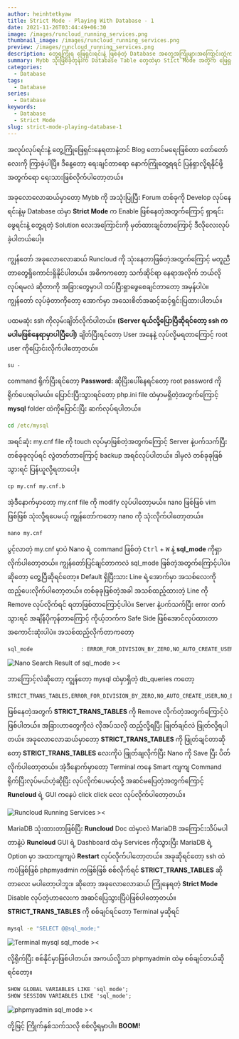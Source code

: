 ```yaml
---
author: heinhtetkyaw
title: Strict Mode - Playing With Database - 1
date: 2021-11-26T03:44:49+06:30
image: /images/runcloud_running_services.png
thumbnail_image: /images/runcloud_running_services.png
preview: /images/runcloud_running_services.png
description: တွေ့ရကြုံရ ဖြေရှင်းရင်းနဲ့ ဖြစ်ခဲ့တဲ့ Database အတွေ့အကြုံများအကြောင်းထဲကမှ Strict Mode ဖြစ်တဲ့ Database အကြောင်း
summary: Mybb သုံးဖြစ်ခဲ့တုန်းက Database Table တွေထဲမှာ Stict Mode အတွက် ဖြေရှင်းခဲ့တုန်းက ရှာရင်းဖွေရင်း အဆင်ပြေသွားခဲ့တာလေးပေါ့။ Table တော်တော်များများက Strict Mode လိုအပ်ခဲ့တဲ့အတွက် Default Database setting တွေ နည်းနည်းလေး patch လုပ်ပြီးမှ သုံးလို့ရတာဖြစ်လို့ ဆက်ရှာဖွေခဲမိတာလေးပေါ့။ အခြားလူတွေအတွက် အသုံးမဝင်တောင် ကိုယ့်အတွက် ခဏခဏ ပြန်ပြန်မရှာနေရအောင် Note လေးအဖြစ်သိမ်းမှတ်ရင်းနဲ့
categories:
  - Database
tags:
  - Database
series:
  - Database
keywords:
  - Database
  - Strict Mode
slug: strict-mode-playing-database-1
---
```


အလုပ်လုပ်ရင်းနဲ့ တွေ့ကြုံဖြေရှင်းနေရတာနဲ့တင် Blog တောင်မရေးဖြစ်တာ တော်တော်လေးကို ကြာခဲ့ပါပြီ။ ဒီနေ့တော့ ရေးချင်တာရော နောက်ကြုံတွေ့ရရင် ပြန်ရှာလို့ရနိုင်ဖို့အတွက်ရော ရေးသားဖြစ်လိုက်ပါတော့တယ်။

အခုလောလောဆယ်မှာတော့ Mybb ကို အသုံးပြုပြီး Forum တစ်ခုကို Develop လုပ်နေရင်းနဲ့မှ Database ထဲမှာ **Strict Mode** က Enable ဖြစ်နေတဲ့အတွက်ကြောင့် ရှာရင်း ဖွေရင်းနဲ့ တွေ့ရတဲ့ Solution လေးအကြောင်းကို မှတ်ထားချင်တာကြောင့် ဒီလိုလေးလုပ်ခဲ့ပါတယ်ပေါ့။

ကျွန်တော် အခုလောလောဆယ် Runcloud ကို သုံးနေတာဖြစ်တဲ့အတွက်ကြောင့် မတူညီတာတွေရှိကောင်းရှိနိုင်ပါတယ်။ အဓိကကတော့ သက်ဆိုင်ရာ နေရာအလိုက် ဘယ်လိုလုပ်ရမလဲ ဆိုတာကို အခြားတွေမှာပါ ထပ်ပြီးရှာဖွေစေချင်တာတော့ အမှန်ပါပဲ။ ကျွန်တော် လုပ်ခဲ့တာကိုတော့ အောက်မှာ အသေးစိတ်အဆင့်ဆင့်ရှင်းပြထားပါတယ်။

ပထမဆုံး ssh ကိုလှမ်းချိတ်လိုက်ပါတယ်။ **(Server ရယ်လို့ပြောပြီဆိုရင်တော့ ssh က မပါမဖြစ်နေရာမှာပါပြီပေါ့)** ချိတ်ပြီးရင်တော့ User အနေနဲ့ လုပ်လို့မရတာကြောင့် root user ကိုပြောင်းလိုက်ပါတော့တယ်။

```cmd
su -
```

command ရိုက်ပြီးရင်တော့ **Password:** ဆိုပြီးပေါ်နေရင်တော့ root password ကိုရိုက်ပေးရပါမယ်။ ပြောင်းပြီးသွားရင်တော့ php.ini file ထဲမှာမရှိတဲ့အတွက်ကြောင့် **mysql** folder ထဲကိုပြောင်းပြီး ဆက်လုပ်ရပါတယ်။

```cmd
cd /etc/mysql
```

အရင်ဆုံး my.cnf file ကို touch လုပ်မှာဖြစ်တဲ့အတွက်ကြောင့် Server နဲ့ပက်သက်ပြီး တစ်ခုခုလုပ်ရင် လွဲတတ်တာကြောင့် backup အရင်လုပ်ပါတယ်။ ဒါမှလဲ တစ်ခုခုဖြစ်သွားရင် ပြန်ယူလို့ရတာပေါ့။

```cmd
cp my.cnf my.cnf.b
```

အဲ့ဒီနောက်မှာတော့ my.cnf file ကို modify လုပ်ပါတော့မယ်။ nano ဖြစ်ဖြစ် vim ဖြစ်ဖြစ် သုံးလို့ရပေမယ့် ကျွန်တော်ကတော့ nano ကို သုံးလိုက်ပါတော့တယ်။

```cmd
nano my.cnf
```

ပွင့်လာတဲ့ my.cnf မှာပဲ Nano ရဲ့ command ဖြစ်တဲ့ <kbd>Ctrl</kbd> + <kbd>W</kbd> နဲ့ **sql_mode** ကိုရှာလိုက်ပါတော့တယ်။ ကျွန်တော်ပြင်ချင်တာကလဲ sql_mode ဖြစ်တဲ့အတွက်ကြောင့်ပါပဲ။ ဆိုတော့ တွေ့ပြီဆိုရင်တော့။ Default ရှိပြီးသား Line ရဲ့အောက်မှာ အသစ်လေးကို ထည့်ပေးလိုက်ပါတော့တယ်။ တစ်ခုခုဖြစ်တဲ့အခါ အသစ်ထည့်ထားတဲ့ Line ကို Remove လုပ်လိုက်ရင် ရတာဖြစ်တာကြောင့်ပါပဲ။ Server နဲ့ပက်သက်ပြီး error တက်သွားရင် အချိန်ပိုကုန်တာကြောင့် ကိုယ့်ဘက်က Safe Side ဖြစ်အောင်လုပ်ထားတာအကောင်းဆုံးပါပဲ။ အသစ်ထည့်လိုက်တာကတော့

```cmd
sql_mode               : ERROR_FOR_DIVISION_BY_ZERO,NO_AUTO_CREATE_USER,NO_ENGINE_SUBSTITUTION
```

![Nano Search Result of sql_mode ><](/images/nano_sql_mode_search_result.png)

ဘာကြောင့်လဲဆိုတော့ ကျွန်တော့ mysql ထဲမှာရှိတဲ့ db_queries ကတော့

```
STRICT_TRANS_TABLES,ERROR_FOR_DIVISION_BY_ZERO,NO_AUTO_CREATE_USER,NO_ENGINE_SUBSTITUTION
```

ဖြစ်နေတဲ့အတွက် **STRICT_TRANS_TABLES** ကို Remove လိုက်တဲ့အတွက်ကြောင့်ပဲဖြစ်ပါတယ်။ အခြားဟာတွေကိုလဲ လိုအပ်သလို ထည့်လို့ရပြီး ဖြုတ်ချင်လဲ ဖြုတ်လို့ရပါတယ်။ အခုလောလောဆယ်မှာတော့ **STRICT_TRANS_TABLES** ကို ဖြုတ်ချင်တာဆိုတော့ **STRICT_TRANS_TABLES** လေးကိုပဲ ဖြုတ်ချလိုက်ပြီး Nano ကို Save ပြီး ပိတ်လိုက်ပါတော့တယ်။ အဲ့ဒီနောက်မှာတော့ Terminal ကနေ Smart ကျကျ Command ရိုက်ပြီးလုပ်မယ်ဟဲ့ဆိုပြီး လုပ်လိုက်ပေမယ့်လို့ အဆင်မပြေတဲ့အတွက်ကြောင့် **Runcloud** ရဲ့ GUI ကနေပဲ click click လေး လုပ်လိုက်ပါတော့တယ်။

![Runcloud Running Services ><](/images/runcloud_running_services.png)

MariaDB သုံးထားတာဖြစ်ပြီး **Runcloud** Doc ထဲမှာလဲ MariaDB အကြောင်းသိပ်မပါတာနဲ့ပဲ **Runcloud** GUI ရဲ့ Dashboard ထဲမှ Services ကိုသွားပြီး MariaDB ရဲ့ Option မှာ အထာကျကျပဲ **Restart** လုပ်လိုက်ပါတော့တယ်။ အခုဆိုရင်တော့ ssh ထဲကပဲဖြစ်ဖြစ် phpmyadmin ကဖြစ်ဖြစ် စစ်လိုက်ရင် **STRICT_TRANS_TABLES** ဆိုတာလေး မပါတော့ပါဘူး။ ဆိုတော့ အခုလောလောဆယ် ကြုံနေရတဲ့ **Strict Mode** Disable လုပ်တဲ့ဟာလေးက အဆင်ပြေသွားပြီပဲဖြစ်ပါတော့တယ်။ **STRICT_TRANS_TABLES** ကို စစ်ချင်ရင်တော့ Terminal မှဆိုရင်

```cmd
mysql -e "SELECT @@sql_mode;"
```

![Terminal mysql sql_mode ><](/images/terminal_mysql_sql_mode.png)

လို့ရိုက်ပြီး စစ်နိုင်မှာဖြစ်ပါတယ်။ အကယ်လို့သာ phpmyadmin ထဲမှ စစ်ချင်တယ်ဆိုရင်တော့။

```cmd
SHOW GLOBAL VARIABLES LIKE 'sql_mode';
SHOW SESSION VARIABLES LIKE 'sql_mode';
```

![phpmyadmin sql_mode ><](/images/phpmyadmin_sql_mode.png)

တို့ဖြင့် ကြိုက်နှစ်သက်သလို စစ်လို့ရမှာပါ။ **BOOM!**
